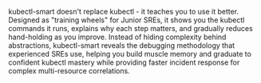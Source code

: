 kubectl-smart doesn't replace kubectl - it teaches you to use it better. Designed as
  "training wheels" for Junior SREs, it shows you the kubectl commands it runs, explains
  why each step matters, and gradually reduces hand-holding as you improve. Instead of
  hiding complexity behind abstractions, kubectl-smart reveals the debugging methodology
  that experienced SREs use, helping you build muscle memory and graduate to confident
  kubectl mastery while providing faster incident response for complex multi-resource
  correlations.